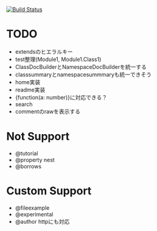 [![Build Status](https://travis-ci.org/h13i32maru/jsdoc-cloudy.svg?branch=master)](https://travis-ci.org/h13i32maru/jsdoc-cloudy)

# TODO
- extendsのヒエラルキー
- test整理(Module1, Module1.Class1)
- ClassDocBuilderとNamespaceDocBuilderを統一する
- classsummaryとnamespacesummmaryも統一できそう
- home実装
- readme実装
- {function(a: number)}に対応できる？
- search
- commentのrawを表示する

# Not Support
- @tutorial
- @property nest
- @borrows

# Custom Support
- @fileexample
- @experimental
- @author httpにも対応
